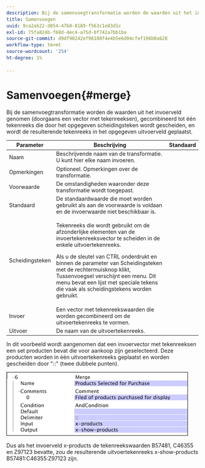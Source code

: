 ```yaml
---
description: Bij de samenvoegtransformatie worden de waarden uit het invoerveld genomen (doorgaans een vector met tekenreeksen), gecombineerd tot één tekenreeks die door het opgegeven scheidingsteken wordt gescheiden, en wordt de resulterende tekenreeks in het opgegeven uitvoerveld geplaatst.
title: Samenvoegen
uuid: 9ca2ab22-d854-47b0-8189-f563c1e83d1c
exl-id: 75fa824b-f68d-4ec4-a75d-0f742a7bb1ba
source-git-commit: d9df90242ef96188f4e4b5e6d04cfef196b0a628
workflow-type: tm+mt
source-wordcount: '254'
ht-degree: 1%

---
```


# Samenvoegen{#merge}

Bij de samenvoegtransformatie worden de waarden uit het invoerveld genomen (doorgaans een vector met tekenreeksen), gecombineerd tot één tekenreeks die door het opgegeven scheidingsteken wordt gescheiden, en wordt de resulterende tekenreeks in het opgegeven uitvoerveld geplaatst.

<table id="table_2458E008C9A14B31A774E6819D07E9BE"> 
 <thead> 
  <tr> 
   <th colname="col1" class="entry"> Parameter </th> 
   <th colname="col2" class="entry"> Beschrijving </th> 
   <th colname="col3" class="entry"> Standaard </th> 
  </tr> 
 </thead>
 <tbody> 
  <tr> 
   <td colname="col1"> Naam </td> 
   <td colname="col2"> Beschrijvende naam van de transformatie. U kunt hier elke naam invoeren. </td> 
   <td colname="col3"></td> 
  </tr> 
  <tr> 
   <td colname="col1"> Opmerkingen </td> 
   <td colname="col2"> Optioneel. Opmerkingen over de transformatie. </td> 
   <td colname="col3"></td> 
  </tr> 
  <tr> 
   <td colname="col1"> Voorwaarde </td> 
   <td colname="col2"> De omstandigheden waaronder deze transformatie wordt toegepast. </td> 
   <td colname="col3"></td> 
  </tr> 
  <tr> 
   <td colname="col1"> Standaard </td> 
   <td colname="col2"> De standaardwaarde die moet worden gebruikt als aan de voorwaarde is voldaan en de invoerwaarde niet beschikbaar is. </td> 
   <td colname="col3"></td> 
  </tr> 
  <tr> 
   <td colname="col1"> Scheidingsteken </td> 
   <td colname="col2"> <p>Tekenreeks die wordt gebruikt om de afzonderlijke elementen van de invoertekenreeksvector te scheiden in de enkele uitvoertekenreeks. </p> <p> Als u de sleutel van CTRL onderdrukt en binnen de parameter van Scheidingsteken met de rechtermuisknop klikt, <span class="wintitle"> Tussenvoegsel</span> verschijnt een menu. Dit menu bevat een lijst met speciale tekens die vaak als scheidingstekens worden gebruikt. </p> </td> 
   <td colname="col3"></td> 
  </tr> 
  <tr> 
   <td colname="col1"> Invoer </td> 
   <td colname="col2"> Een vector met tekenreekswaarden die worden gecombineerd om de uitvoertekenreeks te vormen. </td> 
   <td colname="col3"></td> 
  </tr> 
  <tr> 
   <td colname="col1"> Uitvoer </td> 
   <td colname="col2"> De naam van de uitvoertekenreeks. </td> 
   <td colname="col3"></td> 
  </tr> 
 </tbody> 
</table>

In dit voorbeeld wordt aangenomen dat een invoervector met tekenreeksen een set producten bevat die voor aankoop zijn geselecteerd. Deze producten worden in één uitvoertekenreeks geplaatst en worden gescheiden door &quot;::&quot; (twee dubbele punten).

![](assets/cfg_TransformationType_Merge.png)

Dus als het invoerveld x-products de tekenreekswaarden B57481, C46355 en Z97123 bevatte, zou de resulterende uitvoertekenreeks x-show-products B57481:C46355:Z97123 zijn.
